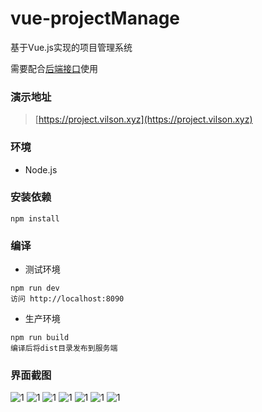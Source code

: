 # vue-projectManage
基于Vue.js实现的项目管理系统

需要配合[后端接口](https://gitee.com/vilson/ApiForProjectManage)使用
### 演示地址
> [https://project.vilson.xyz](https://project.vilson.xyz)
### 环境 ###
- Node.js
### 安装依赖 ###
```
npm install
```
### 编译 ###
- 测试环境
```
npm run dev
访问 http://localhost:8090
```
- 生产环境 
```
npm run build
编译后将dist目录发布到服务端
```
### 界面截图
![1](https://static.vilson.xyz/1.png)
![1](https://static.vilson.xyz/2.png)
![1](https://static.vilson.xyz/3.png)
![1](https://static.vilson.xyz/4.png)
![1](https://static.vilson.xyz/5.png)
![1](https://static.vilson.xyz/6.png)
![1](https://static.vilson.xyz/7.png)
